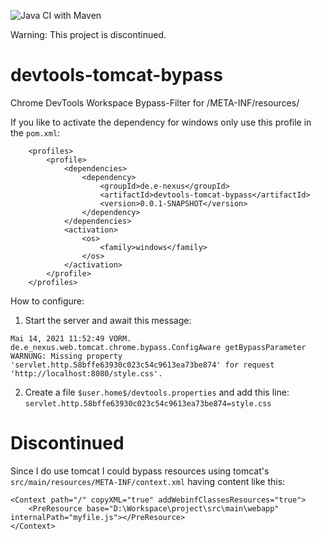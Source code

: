 ![Java CI with Maven](https://github.com/enexusde/devtools-tomcat-bypass/workflows/Java%20CI%20with%20Maven/badge.svg)

Warning: This project is discontinued.

# devtools-tomcat-bypass
Chrome DevTools Workspace Bypass-Filter for /META-INF/resources/

If you like to activate the dependency for windows only use this profile in the `pom.xml`:

```
	<profiles>
		<profile>
			<dependencies>
				<dependency>
					<groupId>de.e-nexus</groupId>
					<artifactId>devtools-tomcat-bypass</artifactId>
					<version>0.0.1-SNAPSHOT</version>
				</dependency>
			</dependencies>
			<activation>
				<os>
					<family>windows</family>
				</os>
			</activation>
		</profile>
	</profiles>
```

How to configure: 

1. Start the server and await this message:


```
Mai 14, 2021 11:52:49 VORM. de.e_nexus.web.tomcat.chrome.bypass.ConfigAware getBypassParameter
WARNUNG: Missing property 'servlet.http.58bffe63930c023c54c9613ea73be874' for request 'http://localhost:8080/style.css'.
```
2. Create a file `$user.home$/devtools.properties` and add this line:
`servlet.http.58bffe63930c023c54c9613ea73be874=style.css`

# Discontinued

Since I do use tomcat I could bypass resources using tomcat's `src/main/resources/META-INF/context.xml` having content like this:
```
<Context path="/" copyXML="true" addWebinfClassesResources="true">
	<PreResource base="D:\Workspace\project\src\main\webapp" internalPath="myfile.js"></PreResource>
</Context>
```
